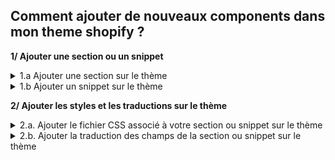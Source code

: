 ##  Comment ajouter de nouveaux components dans mon theme shopify ?
**1/ Ajouter une section ou un snippet**
<details>
<summary>
1.a Ajouter une section sur le thème
</summary>
  
- Dans le dossier sections de votre thème
  
- Créer un nouveau fichier en nommant bien votre section
  
- Copier-coller le code figurant dans le fichier du repository github vers votre nouveau fichier dans thème Shopify.

  
**Help !
Je veux ajouter des réassurances sur le thème !**

- Copier le code concernant les reassurances se trouvant dans fichier 'config/settings_schema.json' sur le repository Git.

- Coller le code dans le fichier 'config/settings_schema.json' de votre boutique.

- Créer le fichier 'sections/reinsurances.liquid' et copier-coller le code se trouvant dans le même fichier sur le repository Git.


Pour que la section se retrouve au dessus du footer sur toutes les pages :

- Ouvrez le fichier 'layout/theme.liquid'

- Reperer le code '{% section 'footer' %}'

- Ajouter de la même manière votre section juste au dessus du footer !
  
  ```
  {% section 'reinsurances' %}
  ```

</details>

<details>
<summary>
1.b Ajouter un snippet sur le thème
</summary>
  
  **Heuuu ! c'est quoi au juste un snippets 
> https://www.shopify.com/partners/blog/88186566-tips-for-using-snippets-in-your-shopify-theme**
  
- Dans le dossier snippets de votre thème
  
- Créer un nouveau fichier en nommant bien votre snippet
  
- Copier-coller le code figurant dans le fichier du repository github vers votre nouveau fichier dans thème Shopify.

- Enfin ajouter votre snippet dans un fichier.liquid
Ex: On veut ajouter le breadcrumb sur la fiche produit
on ouvre le fichier en question 'sections/main-product.liquid'
et on colle le code dans le fichier à l'emplacement souhaité
  
```
{% render 'breadcrumb' %}
```

</details>


**2/ Ajouter les styles et les traductions sur le thème**

<details>
<summary>
2.a. Ajouter le fichier CSS associé à votre section ou snippet sur le thème
</summary>
  
Si EN HAUT de votre fichier.liquid vous avez l'appel d'un fichier.css du genre:
  
```
{{ 'section-name.css' | asset_url | stylesheet_tag }}
```
  
- Créer un nouveau fichier.css avec le même intitulé 'section-name.css' dans le dossier '/assets/'
  
- Copier-coller le code figurant dans le fichier du repository github vers votre nouveau fichier dans thème Shopify.
</details>
<details>
<summary>
2.b. Ajouter la traduction des champs de la section ou snippet sur le thème
</summary>

- Ouvrez le fichier 'locales/fr.schema.json'
  
- Copier-coller le code correspondant au nom de votre section ou snippet dans le fichier du repository github vers votre nouveau fichier dans thème Shopify.
</details>

